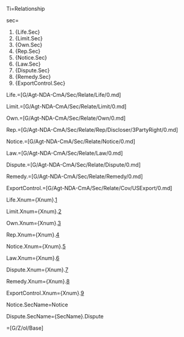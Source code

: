 Ti=Relationship

sec=<ol><li>{Life.Sec}<li>{Limit.Sec}<li>{Own.Sec}<li>{Rep.Sec}<li>{Notice.Sec}<li>{Law.Sec}<li>{Dispute.Sec}<li>{Remedy.Sec}<li>{ExportControl.Sec}</ol>

Life.=[G/Agt-NDA-CmA/Sec/Relate/Life/0.md]

Limit.=[G/Agt-NDA-CmA/Sec/Relate/Limit/0.md]

Own.=[G/Agt-NDA-CmA/Sec/Relate/Own/0.md]

Rep.=[G/Agt-NDA-CmA/Sec/Relate/Rep/Discloser/3PartyRight/0.md]

Notice.=[G/Agt-NDA-CmA/Sec/Relate/Notice/0.md]

Law.=[G/Agt-NDA-CmA/Sec/Relate/Law/0.md]

Dispute.=[G/Agt-NDA-CmA/Sec/Relate/Dispute/0.md]

Remedy.=[G/Agt-NDA-CmA/Sec/Relate/Remedy/0.md]

ExportControl.=[G/Agt-NDA-CmA/Sec/Relate/Cov/USExport/0.md]

Life.Xnum={Xnum}.<a href="#Relate.Life.Sec" class="xref">1</a>

Limit.Xnum={Xnum}.<a href="#Relate.Limit.Sec" class="xref">2</a>

Own.Xnum={Xnum}.<a href="#Relate.Own.Sec" class="xref">3</a>

Rep.Xnum={Xnum}.<a href="#Relate.Rep.Sec" class="xref">4</a>

Notice.Xnum={Xnum}.<a href="#Relate.Law.Sec" class="xref">5</a>

Law.Xnum={Xnum}.<a href="#Relate.Law.Sec" class="xref">6</a>

Dispute.Xnum={Xnum}.<a href="#Relate.Dispute.Sec" class="xref">7</a>

Remedy.Xnum={Xnum}.<a href="#Relate.Remedy.Sec" class="xref">8</a>

ExportControl.Xnum={Xnum}.<a href="#Relate.ExportControl.Sec" class="xref">9</a>

Notice.SecName=Notice

Dispute.SecName={SecName}.Dispute


=[G/Z/ol/Base]